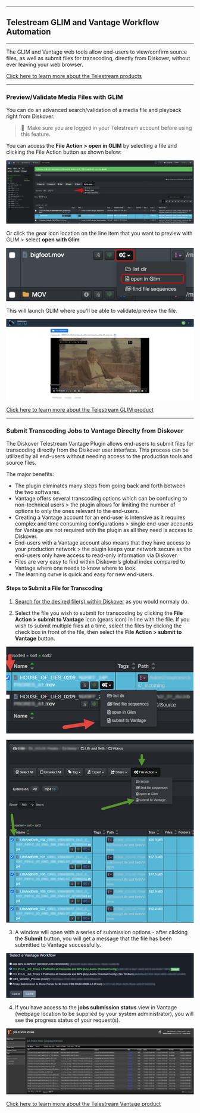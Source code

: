 ___
## Telestream GLIM and Vantage Workflow Automation
___

The GLIM and Vantage web tools allow end-users to view/confirm source files, as well as submit files for transcoding, directly from Diskover, without ever leaving your web browser.

[Click here to learn more about the Telestream products](http://www.telestream.net/)

___
### Preview/Validate Media Files with GLIM

You can do an advanced search/validation of a media file and playback right from Diskover.

>🔆 &nbsp;Make sure you are logged in your Telestream account before using this feature.

You can access the **File Action > open in GLIM** by selecting a file and clicking the File Action button as shown below:

![Image: Telestream GLIM Preview File Selection](images/image_file_action_glim_selection.png)

Or click the gear icon location on the line item that you want to preview with GLIM > select **open with Glim**

![Image: Telestream GLIM Preview File Selection](images/image_file_action_glim_gear_icon_selection.png)

This will launch GLIM where you'll be able to validate/preview the file.

![Image: Telestream GLIM Preview](images/image_file_action_glim_preview.png)

[Click here to learn more about the Telestream GLIM product](https://www.telestream.net/glim/overview.htm)

___
### Submit Transcoding Jobs to Vantage Direclty from Diskover

The Diskover Telestream Vantage Plugin allows end-users to submit files for transcoding directly from the Diskover user interface. This process can be utilized by all end-users without needing access to the production tools and source files.

The major benefits:

- The plugin eliminates many steps from going back and forth between the two softwares.
- Vantage offers several transcoding options which can be confusing to non-technical users > the plugin allows for limiting the number of options to only the ones relevant to the end-users.
- Creating a Vantage account for an end-user is intensive as it requires complex and time consuming configurations > single end-user accounts for Vantage are not required with the plugin as all they need is access to Diskover.
- End-users with a Vantage account also means that they have access to your production network > the plugin keeps your network secure as the end-users only have access to read-only information via Diskover.
- Files are very easy to find within Diskover’s global index compared to Vantage where one needs to know where to look.
- The learning curve is quick and easy for new end-users.

#### Steps to Submit a File for Transcoding

1. [Search for the desired file(s) within Diskover](https://docs.diskoverdata.com/diskover_user_guide/#manual-search-syntax) as you would normaly do.
 
2. Select the file you wish to submit for transcoding by clicking the **File Action > submit to Vantage** icon (gears icon) in line with the file. If you wish to submit multiple files at a time, select the files by clicking the check box in front of the file, then select the **File Action > submit to Vantage** button.

![Image: Select Submit to Vantage](images/image_aja_edition_telestream_vantage_selection.png)

![Image: Select File Action](images/image_aja_edition_telestream_vantage_selection_multiple_files.png)

3. A window will open with a series of submission options - after clicking the **Submit** button, you will get a message that the file has been submitted to Vantage successfully.

![Image: Select Submission Option](images/image_aja_edition_telestream_vantage_job_submission.png)

4. If you have access to the **jobs submission status** view in Vantage (webpage location to be supplied by your system administrator), you will see the progress status of your request(s).

![Image: Vantage Job Status](images/image_aja_edition_telestream_vantage_job_status.png)

[Click here to learn more about the Telestream Vantage product](http://www.telestream.net/vantage/overview.htm)
